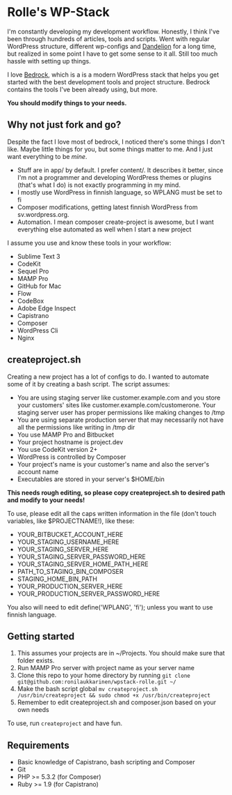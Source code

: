 # Rolle's WP-Stack

I'm constantly developing my development workflow. Honestly, I think I've been through hundreds of articles, tools and scripts. Went with regular WordPress structure, different wp-configs and [Dandelion](https://github.com/scttnlsn/dandelion) for a long time, but realized in some point I have to get some sense to it all. Still too much hassle with setting up things.

I love [Bedrock](https://github.com/roots/bedrock), which is a is a modern WordPress stack that helps you get started with the best development tools and project structure. Bedrock contains the tools I've been already using, but more.

**You should modify things to your needs.**

## Why not just fork and go?

Despite the fact I love most of bedrock, I noticed there's some things I don't like. Maybe little things for you, but some things matter to me. And I just want everything to be _mine_.

* Stuff are in app/ by default. I prefer content/. It describes it better, since I'm not a programmer and developing WordPress themes or plugins (that's what I do) is not exactly programming in my mind.
* I mostly use WordPress in finnish language, so WPLANG must be set to fi
* Composer modifications, getting latest finnish WordPress from sv.wordpress.org.
* Automation. I mean composer create-project is awesome, but I want everything else automated as well when I start a new project

I assume you use and know these tools in your workflow:

- Sublime Text 3
- CodeKit
- Sequel Pro
- MAMP Pro
- GitHub for Mac
- Flow
- CodeBox
- Adobe Edge Inspect
- Capistrano
- Composer
- WordPress Cli
- Nginx

## createproject.sh

Creating a new project has a lot of configs to do. I wanted to automate some of it by creating a bash script. The script assumes:

- You are using staging server like customer.example.com and you store your customers' sites like customer.example.com/customerone. Your staging server user has proper permissions like making changes to /tmp
- You are using separate production server that may necessarily not have all the permissions like writing in /tmp dir
- You use MAMP Pro and Bitbucket
- Your project hostname is project.dev
- You use CodeKit version 2+
- WordPress is controlled by Composer
- Your project's name is your customer's name and also the server's account name
- Executables are stored in your server's $HOME/bin

**This needs rough editing, so please copy createproject.sh to desired path and modify to your needs!**

To use, please edit all the caps written information in the file (don't touch variables, like $PROJECTNAME!), like these:
 - YOUR_BITBUCKET_ACCOUNT_HERE
 - YOUR_STAGING_USERNAME_HERE
 - YOUR_STAGING_SERVER_HERE
 - YOUR_STAGING_SERVER_PASSWORD_HERE
 - YOUR_STAGING_SERVER_HOME_PATH_HERE
 - PATH_TO_STAGING_BIN_COMPOSER
 - STAGING_HOME_BIN_PATH
 - YOUR_PRODUCTION_SERVER_HERE
 - YOUR_PRODUCTION_SERVER_PASSWORD_HERE

You also will need to edit define('WPLANG', 'fi'); unless you want to use finnish language.

## Getting started

1. This assumes your projects are in ~/Projects. You should make sure that folder exists.
2. Run MAMP Pro server with project name as your server name
3. Clone this repo to your home directory by running `git clone git@github.com:ronilaukkarinen/wpstack-rolle.git ~/`
4. Make the bash script global `mv createproject.sh /usr/bin/createproject && sudo chmod +x /usr/bin/createproject`
5. Remember to edit createproject.sh and composer.json based on your own needs

To use, run `createproject` and have fun.

## Requirements

* Basic knowledge of Capistrano, bash scripting and Composer
* Git
* PHP >= 5.3.2 (for Composer)
* Ruby >= 1.9 (for Capistrano)